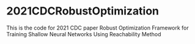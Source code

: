 # 2021CDCRobustOptimization
This is the code for 2021 CDC paper Robust Optimization Framework for Training Shallow Neural Networks Using Reachability Method
